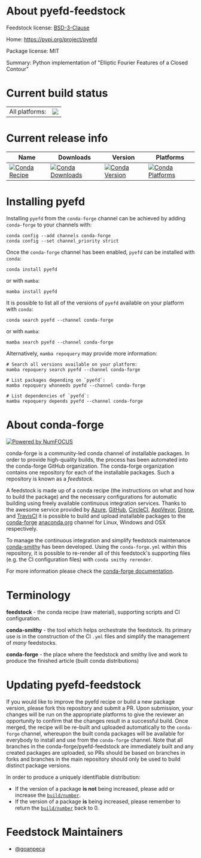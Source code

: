 About pyefd-feedstock
=====================

Feedstock license: [BSD-3-Clause](https://github.com/conda-forge/pyefd-feedstock/blob/main/LICENSE.txt)

Home: https://pypi.org/project/pyefd

Package license: MIT

Summary: Python implementation of "Elliptic Fourier Features of a Closed Contour"

Current build status
====================


<table><tr><td>All platforms:</td>
    <td>
      <a href="https://dev.azure.com/conda-forge/feedstock-builds/_build/latest?definitionId=20626&branchName=main">
        <img src="https://dev.azure.com/conda-forge/feedstock-builds/_apis/build/status/pyefd-feedstock?branchName=main">
      </a>
    </td>
  </tr>
</table>

Current release info
====================

| Name | Downloads | Version | Platforms |
| --- | --- | --- | --- |
| [![Conda Recipe](https://img.shields.io/badge/recipe-pyefd-green.svg)](https://anaconda.org/conda-forge/pyefd) | [![Conda Downloads](https://img.shields.io/conda/dn/conda-forge/pyefd.svg)](https://anaconda.org/conda-forge/pyefd) | [![Conda Version](https://img.shields.io/conda/vn/conda-forge/pyefd.svg)](https://anaconda.org/conda-forge/pyefd) | [![Conda Platforms](https://img.shields.io/conda/pn/conda-forge/pyefd.svg)](https://anaconda.org/conda-forge/pyefd) |

Installing pyefd
================

Installing `pyefd` from the `conda-forge` channel can be achieved by adding `conda-forge` to your channels with:

```
conda config --add channels conda-forge
conda config --set channel_priority strict
```

Once the `conda-forge` channel has been enabled, `pyefd` can be installed with `conda`:

```
conda install pyefd
```

or with `mamba`:

```
mamba install pyefd
```

It is possible to list all of the versions of `pyefd` available on your platform with `conda`:

```
conda search pyefd --channel conda-forge
```

or with `mamba`:

```
mamba search pyefd --channel conda-forge
```

Alternatively, `mamba repoquery` may provide more information:

```
# Search all versions available on your platform:
mamba repoquery search pyefd --channel conda-forge

# List packages depending on `pyefd`:
mamba repoquery whoneeds pyefd --channel conda-forge

# List dependencies of `pyefd`:
mamba repoquery depends pyefd --channel conda-forge
```


About conda-forge
=================

[![Powered by
NumFOCUS](https://img.shields.io/badge/powered%20by-NumFOCUS-orange.svg?style=flat&colorA=E1523D&colorB=007D8A)](https://numfocus.org)

conda-forge is a community-led conda channel of installable packages.
In order to provide high-quality builds, the process has been automated into the
conda-forge GitHub organization. The conda-forge organization contains one repository
for each of the installable packages. Such a repository is known as a *feedstock*.

A feedstock is made up of a conda recipe (the instructions on what and how to build
the package) and the necessary configurations for automatic building using freely
available continuous integration services. Thanks to the awesome service provided by
[Azure](https://azure.microsoft.com/en-us/services/devops/), [GitHub](https://github.com/),
[CircleCI](https://circleci.com/), [AppVeyor](https://www.appveyor.com/),
[Drone](https://cloud.drone.io/welcome), and [TravisCI](https://travis-ci.com/)
it is possible to build and upload installable packages to the
[conda-forge](https://anaconda.org/conda-forge) [anaconda.org](https://anaconda.org/)
channel for Linux, Windows and OSX respectively.

To manage the continuous integration and simplify feedstock maintenance
[conda-smithy](https://github.com/conda-forge/conda-smithy) has been developed.
Using the ``conda-forge.yml`` within this repository, it is possible to re-render all of
this feedstock's supporting files (e.g. the CI configuration files) with ``conda smithy rerender``.

For more information please check the [conda-forge documentation](https://conda-forge.org/docs/).

Terminology
===========

**feedstock** - the conda recipe (raw material), supporting scripts and CI configuration.

**conda-smithy** - the tool which helps orchestrate the feedstock.
                   Its primary use is in the construction of the CI ``.yml`` files
                   and simplify the management of *many* feedstocks.

**conda-forge** - the place where the feedstock and smithy live and work to
                  produce the finished article (built conda distributions)


Updating pyefd-feedstock
========================

If you would like to improve the pyefd recipe or build a new
package version, please fork this repository and submit a PR. Upon submission,
your changes will be run on the appropriate platforms to give the reviewer an
opportunity to confirm that the changes result in a successful build. Once
merged, the recipe will be re-built and uploaded automatically to the
`conda-forge` channel, whereupon the built conda packages will be available for
everybody to install and use from the `conda-forge` channel.
Note that all branches in the conda-forge/pyefd-feedstock are
immediately built and any created packages are uploaded, so PRs should be based
on branches in forks and branches in the main repository should only be used to
build distinct package versions.

In order to produce a uniquely identifiable distribution:
 * If the version of a package **is not** being increased, please add or increase
   the [``build/number``](https://docs.conda.io/projects/conda-build/en/latest/resources/define-metadata.html#build-number-and-string).
 * If the version of a package **is** being increased, please remember to return
   the [``build/number``](https://docs.conda.io/projects/conda-build/en/latest/resources/define-metadata.html#build-number-and-string)
   back to 0.

Feedstock Maintainers
=====================

* [@goanpeca](https://github.com/goanpeca/)


